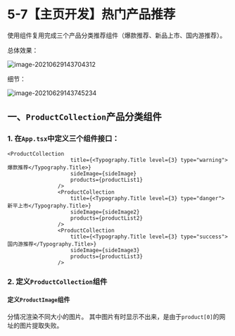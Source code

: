 # 5-7【主页开发】热门产品推荐

使用组件复用完成三个产品分类推荐组件（爆款推荐、新品上市、国内游推荐）。

总体效果：

![image-20210629143704312](https://i.loli.net/2021/06/29/sWIHEGR49VTu6Sv.png)

细节：

![image-20210629143745234](https://i.loli.net/2021/06/29/yucTon6x5HeNE1b.png)



## 一、`ProductCollection`产品分类组件

### 1. 在`App.tsx`中定义三个组件接口：

```tsx
<ProductCollection
                    title={<Typography.Title level={3} type="warning">爆款推荐</Typography.Title>}
                    sideImage={sideImage}
                    products={productList1}
                />
                <ProductCollection
                    title={<Typography.Title level={3} type="danger">新平上市</Typography.Title>}
                    sideImage={sideImage2}
                    products={productList2}
                />
                <ProductCollection
                    title={<Typography.Title level={3} type="success">国内游推荐</Typography.Title>}
                    sideImage={sideImage3}
                    products={productList3}
                />
```



### 2. 定义`ProductCollection`组件

#### 定义`ProductImage`组件

分情况渲染不同大小的图片。
其中图片有时显示不出来，是由于`product[0]`的网址的图片提取失败。




